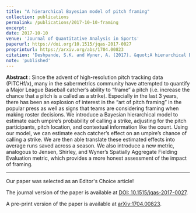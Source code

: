 ```yaml
---
title: "A hierarchical Bayesian model of pitch framing"
collection: publications
permalink: /publications/2017-10-10-framing
excerpt:
date: 2017-10-10
venue: 'Journal of Quantitative Analysis in Sports'
paperurl: https://doi.org/10.1515/jqas-2017-0027 
preprinturl: https://arxiv.org/abs/1704.00823
citation: 'Deshpande, S.K. and Wyner, A. (2017). &quot;A hierarchical Bayesian model of pitch framing.&quot; <i>Journal of Quantitative Analysis in Sports</i>. 13(3): 95 - 112.'
note: 'published'
---
```

<b> Abstract </b>: 
Since the advent of high-resolution pitch tracking data (PITCHf/x), many in the sabermetrics community have attempted to quantify a Major League Baseball catcher’s ability to “frame” a pitch (i.e. increase the chance that a pitch is a called as a strike). Especially in the last 3 years, there has been an explosion of interest in the “art of pitch framing” in the popular press as well as signs that teams are considering framing when making roster decisions. We introduce a Bayesian hierarchical model to estimate each umpire’s probability of calling a strike, adjusting for the pitch participants, pitch location, and contextual information like the count. Using our model, we can estimate each catcher’s effect on an umpire’s chance of calling a strike. We are then able translate these estimated effects into average runs saved across a season. We also introduce a new metric, analogous to Jensen, Shirley, and Wyner’s Spatially Aggregate Fielding Evaluation metric, which provides a more honest assessment of the impact of framing.

---

Our paper was selected as an Editor's Choice article!

The journal version of the paper is available at [DOI: 10.1515/jqas-2017-0027](https://doi.org/10.1515/jqas-2017-0027).

A pre-print version of the paper is available at [arXiv:1704.00823](https://arxiv.org/abs/1704.00823).


